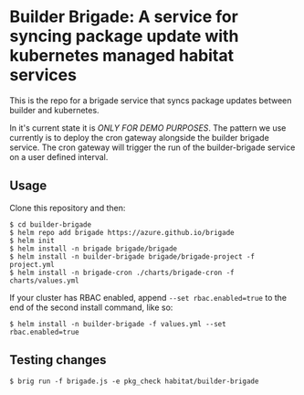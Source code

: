 # Builder Brigade: A service for syncing package update with kubernetes managed habitat services
This is the repo for a brigade service that syncs package updates between builder and kubernetes.

In it's current state it is *ONLY FOR DEMO PURPOSES*. The pattern we use currently is to deploy the cron gateway alongside the builder brigade service. The cron gateway will trigger the run of the builder-brigade service on a user defined interval.

## Usage
Clone this repository and then:
```
$ cd builder-brigade
$ helm repo add brigade https://azure.github.io/brigade
$ helm init
$ helm install -n brigade brigade/brigade
$ helm install -n builder-brigade brigade/brigade-project -f project.yml
$ helm install -n brigade-cron ./charts/brigade-cron -f charts/values.yml
```
If your cluster has RBAC enabled, append `--set rbac.enabled=true` to the end of the second install command, like so:
```
$ helm install -n builder-brigade -f values.yml --set rbac.enabled=true
```

## Testing changes

```
$ brig run -f brigade.js -e pkg_check habitat/builder-brigade
```